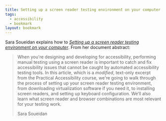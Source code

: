 ```yaml
---
title: Setting up a screen reader testing environment on your computer
tags:
  - accessibility
  - bookmark
layout: bookmark
---
```

Sara Soueidan explains how to [<cite>Setting up a screen reader testing environment on your computer</cite>](https://www.sarasoueidan.com/blog/testing-environment-setup/). From her document abstract:

> When you're designing and developing for accessibility, performing manual testing using a screen reader is important to catch and fix accessibility issues that cannot be caught by automated accessibility testing tools. In this article, which is a _modified_, text-only excerpt from the Practical Accessibility course, we're going to walk through the process of setting up your screen reader testing environment, from downloading virtualization software if you need it, to installing screen readers, and setting up keyboard configuration. We’ll also learn what screen reader and browser combinations are most relevant for your testing work.
> <footer>Sara Soueidan</footer>
